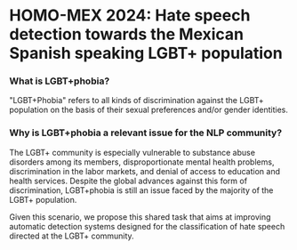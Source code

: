 # HOMO-MEX 2024: Hate speech detection towards the Mexican Spanish speaking LGBT+ population

### What is LGBT+phobia?

"LGBT+Phobia" refers to all kinds of discrimination against the LGBT+ population on the basis of their sexual preferences and/or gender identities.

### Why is LGBT+phobia a relevant issue for the NLP community?

The LGBT+ community is especially vulnerable to substance abuse disorders among its members, disproportionate mental health problems, discrimination in the labor markets, and denial of access to education and health services. Despite the global advances against this form of discrimination, LGBT+phobia is still an issue faced by the majority of the LGBT+ population.

Given this scenario, we propose this shared task that aims at improving automatic detection systems designed for the classification of hate speech directed at the LGBT+ community.
